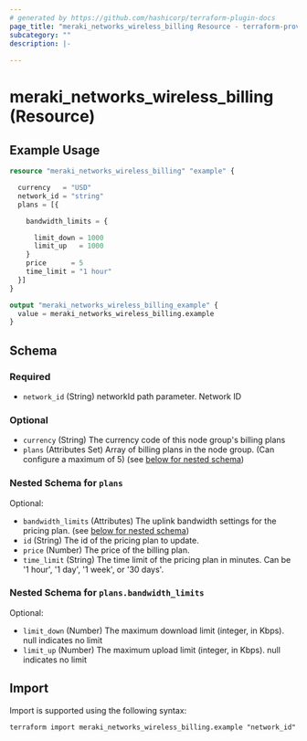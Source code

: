 ```yaml
---
# generated by https://github.com/hashicorp/terraform-plugin-docs
page_title: "meraki_networks_wireless_billing Resource - terraform-provider-meraki"
subcategory: ""
description: |-
  
---
```


# meraki_networks_wireless_billing (Resource)



## Example Usage

```terraform
resource "meraki_networks_wireless_billing" "example" {

  currency   = "USD"
  network_id = "string"
  plans = [{

    bandwidth_limits = {

      limit_down = 1000
      limit_up   = 1000
    }
    price      = 5
    time_limit = "1 hour"
  }]
}

output "meraki_networks_wireless_billing_example" {
  value = meraki_networks_wireless_billing.example
}
```

<!-- schema generated by tfplugindocs -->
## Schema

### Required

- `network_id` (String) networkId path parameter. Network ID

### Optional

- `currency` (String) The currency code of this node group's billing plans
- `plans` (Attributes Set) Array of billing plans in the node group. (Can configure a maximum of 5) (see [below for nested schema](#nestedatt--plans))

<a id="nestedatt--plans"></a>
### Nested Schema for `plans`

Optional:

- `bandwidth_limits` (Attributes) The uplink bandwidth settings for the pricing plan. (see [below for nested schema](#nestedatt--plans--bandwidth_limits))
- `id` (String) The id of the pricing plan to update.
- `price` (Number) The price of the billing plan.
- `time_limit` (String) The time limit of the pricing plan in minutes. Can be '1 hour', '1 day', '1 week', or '30 days'.

<a id="nestedatt--plans--bandwidth_limits"></a>
### Nested Schema for `plans.bandwidth_limits`

Optional:

- `limit_down` (Number) The maximum download limit (integer, in Kbps). null indicates no limit
- `limit_up` (Number) The maximum upload limit (integer, in Kbps). null indicates no limit

## Import

Import is supported using the following syntax:

```shell
terraform import meraki_networks_wireless_billing.example "network_id"
```
